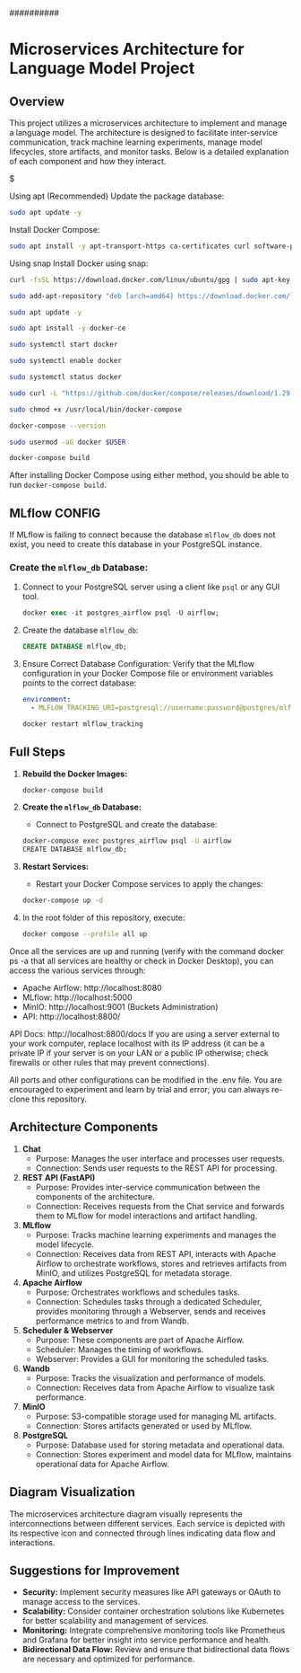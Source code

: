 ##########

# Microservices Architecture for Language Model Project

## Overview

This project utilizes a microservices architecture to implement and manage a language model. The architecture is designed to facilitate inter-service communication, track machine learning experiments, manage model lifecycles, store artifacts, and monitor tasks. Below is a detailed explanation of each component and how they interact.

$$$$$$$$$$$$$$$$$

Using apt (Recommended)
Update the package database:

```bash
sudo apt update -y
```
Install Docker Compose:

```bash
sudo apt install -y apt-transport-https ca-certificates curl software-properties-common
```
Using snap
Install Docker using snap:

```bash
curl -fsSL https://download.docker.com/linux/ubuntu/gpg | sudo apt-key add -
```

```bash
sudo add-apt-repository "deb [arch=amd64] https://download.docker.com/linux/ubuntu $(lsb_release -cs) stable"
```

```bash
sudo apt update -y
```

```bash
sudo apt install -y docker-ce
```
```bash
sudo systemctl start docker
```

```bash
sudo systemctl enable docker
```

```bash
sudo systemctl status docker
```

```bash
sudo curl -L "https://github.com/docker/compose/releases/download/1.29.2/docker-compose-$(uname -s)-$(uname -m)" -o /usr/local/bin/docker-compose
```


```bash
sudo chmod +x /usr/local/bin/docker-compose
```

```bash
docker-compose --version
```

```bash
sudo usermod -aG docker $USER
```

```bash
docker-compose build
```

After installing Docker Compose using either method, you should be able to run `docker-compose build`.



## MLflow CONFIG

If MLflow is failing to connect because the database `mlflow_db` does not exist, you need to create this database in your PostgreSQL instance.

### Create the `mlflow_db` Database:

1. Connect to your PostgreSQL server using a client like `psql` or any GUI tool.
    ```sql
    docker exec -it postgres_airflow psql -U airflow;
    ```

3. Create the database `mlflow_db`:
    ```sql
    CREATE DATABASE mlflow_db;
    ```
4. Ensure Correct Database Configuration: Verify that the MLflow configuration in your Docker Compose file or environment variables points to the correct database:
    ```yaml
    environment:
      - MLFLOW_TRACKING_URI=postgresql://username:password@postgres/mlflow_db
    ```
    ```sh
    docker restart mlflow_tracking
    ```
    


## Full Steps

1. **Rebuild the Docker Images:**
    ```sh
    docker-compose build
    ```
2. **Create the `mlflow_db` Database:**
    - Connect to PostgreSQL and create the database:
    ```sh
    docker-compose exec postgres_airflow psql -U airflow
    CREATE DATABASE mlflow_db;
    ```
3. **Restart Services:**
    - Restart your Docker Compose services to apply the changes:
    ```sh
    docker-compose up -d
    ```

4. In the root folder of this repository, execute:
    ```sh
    docker compose --profile all up
    ```

Once all the services are up and running (verify with the command docker ps -a that all services are healthy or check in Docker Desktop), you can access the various services through:

   - Apache Airflow: http://localhost:8080
   - MLflow: http://localhost:5000
   - MinIO: http://localhost:9001 (Buckets Administration)
   - API: http://localhost:8800/


API Docs: http://localhost:8800/docs
If you are using a server external to your work computer, replace localhost with its IP address (it can be a private IP if your server is on your LAN or a public IP otherwise; check firewalls or other rules that may prevent connections).

All ports and other configurations can be modified in the .env file. You are encouraged to experiment and learn by trial and error; you can always re-clone this repository.
## Architecture Components

1. **Chat**
   - Purpose: Manages the user interface and processes user requests.
   - Connection: Sends user requests to the REST API for processing.
2. **REST API (FastAPI)**
   - Purpose: Provides inter-service communication between the components of the architecture.
   - Connection: Receives requests from the Chat service and forwards them to MLflow for model interactions and artifact handling.
3. **MLflow**
   - Purpose: Tracks machine learning experiments and manages the model lifecycle.
   - Connection: Receives data from REST API, interacts with Apache Airflow to orchestrate workflows, stores and retrieves artifacts from MinIO, and utilizes PostgreSQL for metadata storage.
4. **Apache Airflow**
   - Purpose: Orchestrates workflows and schedules tasks.
   - Connection: Schedules tasks through a dedicated Scheduler, provides monitoring through a Webserver, sends and receives performance metrics to and from Wandb.
5. **Scheduler & Webserver**
   - Purpose: These components are part of Apache Airflow.
   - Scheduler: Manages the timing of workflows.
   - Webserver: Provides a GUI for monitoring the scheduled tasks.
6. **Wandb**
   - Purpose: Tracks the visualization and performance of models.
   - Connection: Receives data from Apache Airflow to visualize task performance.
7. **MinIO**
   - Purpose: S3-compatible storage used for managing ML artifacts.
   - Connection: Stores artifacts generated or used by MLflow.
8. **PostgreSQL**
   - Purpose: Database used for storing metadata and operational data.
   - Connection: Stores experiment and model data for MLflow, maintains operational data for Apache Airflow.

## Diagram Visualization

The microservices architecture diagram visually represents the interconnections between different services. Each service is depicted with its respective icon and connected through lines indicating data flow and interactions.

## Suggestions for Improvement

- **Security:** Implement security measures like API gateways or OAuth to manage access to the services.
- **Scalability:** Consider container orchestration solutions like Kubernetes for better scalability and management of services.
- **Monitoring:** Integrate comprehensive monitoring tools like Prometheus and Grafana for better insight into service performance and health.
- **Bidirectional Data Flow:** Review and ensure that bidirectional data flows are necessary and optimized for performance.
